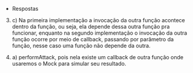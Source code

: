 - Respostas

3. c) Na primeira implementação a invocação da outra função acontece dentro da função, ou seja, ela depende dessa outra função pra funcionar, enquanto na segundo implementação o invocação da outra função ocorre por meio de callback, passando por parâmetro da função, nesse caso uma função não depende da outra.

4. a) performAttack, pois nela existe um callback de outra função onde usaremos o Mock para simular seu resultado.
